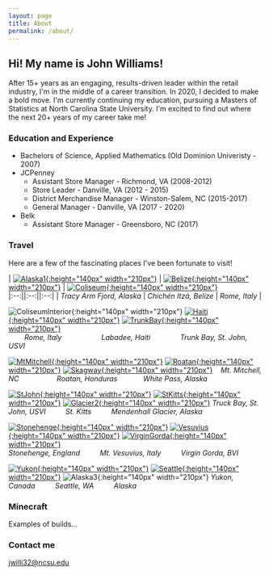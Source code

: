 ```yaml
---
layout: page
title: About
permalink: /about/
---
```


## Hi!  My name is John Williams!

After 15+ years as an engaging, results-driven leader within the retail industry, I'm in the middle of a career transition.  In 2020, I decided to make a bold move.  I'm currently continuing my education, pursuing a Masters of Statistics at North Carolina State University.  I'm excited to find out where the next 20+ years of my career take me!

### Education and Experience

* Bachelors of Science, Applied Mathematics (Old Dominion Univeristy - 2007)
* JCPenney
    - Assistant Store Manager - Richmond, VA (2008-2012)
    - Store Leader - Danville, VA (2012 - 2015)
    - District Merchandise Manager - Winston-Salem, NC (2015-2017)
    - General Manager - Danville, VA (2017 - 2020)
* Belk
    - Assistant Store Manager - Greensboro, NC (2017)

### Travel

Here are a few of the fascinating places I've been fortunate to visit!

| [![Alaska1](images/Alaska1.jpg){:height="140px" width="210px"}](https://www.google.com/maps/place/Tracy+Arm/@57.8503894,-133.6521792,10z) | [![Belize](images/Belize.jpg){:height="140px" width="210px"}](https://www.google.com/maps/place/Chichén+Itzá/@20.6829614,-88.5746156,4139m) | [![Coliseum](images/Coliseum.jpg){:height="140px" width="210px"}](https://www.google.com/maps/place/Colosseum/@41.8902142,12.4900422,17z/)  
|:--:||:--:||:--:|
| *Tracy Arm Fjord, Alaska* | *Chichén Itzá, Belize* | *Rome, Italy* | 

![ColiseumInterior](images/ColiseumInterior.jpg){:height="140px" width="210px"} [![Haiti](images/Haiti.jpg){:height="140px" width="210px"}](https://www.google.com/maps/place/Labadee+Haïti/@19.7815959,-72.2469786,3210m) [![TrunkBay](images/TrunkBay.jpg){:height="140px" width="210px"}](https://www.google.com/maps/place/Trunk+Bay/@18.3526056,-64.7696255,991m)  
&nbsp;&nbsp;&nbsp;&nbsp;&nbsp;&nbsp;&nbsp;&nbsp;*Rome, Italy*&nbsp;&nbsp;&nbsp;&nbsp;&nbsp;&nbsp;&nbsp;&nbsp;&nbsp;&nbsp;&nbsp;&nbsp;&nbsp;&nbsp;&nbsp;&nbsp;&nbsp;&nbsp;&nbsp;&nbsp;*Labadee, Haiti*&nbsp;&nbsp;&nbsp;&nbsp;&nbsp;&nbsp;&nbsp;&nbsp;&nbsp;&nbsp;&nbsp;&nbsp;&nbsp;&nbsp;&nbsp;*Trunk Bay, St. John, USVI* 

[![MtMitchell](images/MtMitchell.jpg){:height="140px" width="210px"}](https://www.google.com/maps/place/Mt+Mitchell/@35.7646309,-82.2678989,3589m) [![Roatan](images/Roatan.jpg){:height="140px" width="210px"}](https://www.google.com/maps/place/Roatán/@16.3459564,-86.4390788,37032m) [![Skagway](images/Skagway.jpg){:height="140px" width="210px"}](https://www.google.com/maps/place/White+Pass/@59.6209935,-135.0801651,17897m)
&nbsp;&nbsp;&nbsp;*Mt. Mitchell, NC*&nbsp;&nbsp;&nbsp;&nbsp;&nbsp;&nbsp;&nbsp;&nbsp;&nbsp;&nbsp;&nbsp;&nbsp;&nbsp;&nbsp;&nbsp;&nbsp;&nbsp;&nbsp;&nbsp;*Roatan, Honduras*&nbsp;&nbsp;&nbsp;&nbsp;&nbsp;&nbsp;&nbsp;&nbsp;&nbsp;&nbsp;&nbsp;&nbsp;&nbsp;*White Pass, Alaska* 

[![StJohn](images/StJohn.jpg){:height="140px" width="210px"}]((https://www.google.com/maps/place/Trunk+Bay/@18.3526056,-64.7696255,991m)) [![StKitts](images/StKitts.jpg){:height="140px" width="210px"}](https://www.google.com/maps/place/Saint+Kitts/@17.3153726,-62.8828814,67570m) [![Glacier2](images/Glacier2.jpg){:height="140px" width="210px"}](https://www.google.com/maps/place/Mendenhall+Glacier/@58.434765,-134.556738,4631m)
*Truck Bay, St. John, USVI*&nbsp;&nbsp;&nbsp;&nbsp;&nbsp;&nbsp;&nbsp;&nbsp;&nbsp;&nbsp;*St. Kitts*&nbsp;&nbsp;&nbsp;&nbsp;&nbsp;&nbsp;&nbsp;&nbsp;&nbsp;&nbsp;*Mendenhall Glacier, Alaska* 

[![Stonehenge](images/Stonehenge.jpg){:height="140px" width="210px"}](https://www.google.com/maps/place/Stonehenge/@51.178905,-1.8327997,2773m) [![Vesuvius](images/Vesuvius.jpg){:height="140px" width="210px"}](https://www.google.com/maps/place/Mount+Vesuvius/@40.8223812,14.4113962,6695m) [![VirginGorda](images/VirginGorda.jpg){:height="140px" width="210px"}](https://www.google.com/maps/place/The+Baths/@18.430002,-64.446344,2098m)  
*Stonehenge, England*&nbsp;&nbsp;&nbsp;&nbsp;&nbsp;&nbsp;&nbsp;&nbsp;&nbsp;&nbsp;*Mt. Vesuvius, Italy*&nbsp;&nbsp;&nbsp;&nbsp;&nbsp;&nbsp;&nbsp;&nbsp;&nbsp;&nbsp;*Virgin Gorda, BVI* 

[![Yukon](images/Yukon.jpg){:height="140px" width="210px"}](https://www.google.com/maps/place/Yukon+Larger+than+Life+Sign/@59.999337,-134.6668446,1106m) [![Seattle](images/Seattle.jpg){:height="140px" width="210px"}](https://www.google.com/maps/place/Space+Needle/@47.6205063,-122.3514661,745m) ![Alaska3](images/Alaska3.jpg){:height="140px" width="210px"}
*Yukon, Canada*&nbsp;&nbsp;&nbsp;&nbsp;&nbsp;&nbsp;&nbsp;&nbsp;&nbsp;&nbsp;*Seattle, WA*&nbsp;&nbsp;&nbsp;&nbsp;&nbsp;&nbsp;&nbsp;&nbsp;&nbsp;&nbsp;*Alaska* 

### Minecraft

Examples of builds...

### Contact me

[jwilli32@ncsu.edu](mailto:jwilli32@ncsu.edu)
